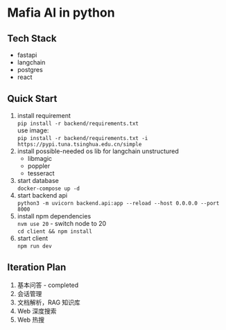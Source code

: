 # Mafia AI in python

## Tech Stack
- fastapi
- langchain
- postgres
- react

## Quick Start
1. install requirement <br>
   `pip install -r backend/requirements.txt` <br>
   use image: <br>
   `pip install -r backend/requirements.txt -i https://pypi.tuna.tsinghua.edu.cn/simple`
2. install possible-needed os lib for langchain unstructured
   - libmagic
   - poppler
   - tesseract
2. start database <br>
   `docker-compose up -d`
3. start backend api <br>
   `python3 -m uvicorn backend.api:app --reload --host 0.0.0.0 --port 8000`
4. install npm dependencies <br>
   `nvm use 20` - switch node to 20 <br>
   `cd client && npm install`
5. start client <br>
   `npm run dev`

## Iteration Plan
1. 基本问答 - completed
2. 会话管理
3. 文档解析，RAG 知识库
4. Web 深度搜索
5. Web 热搜